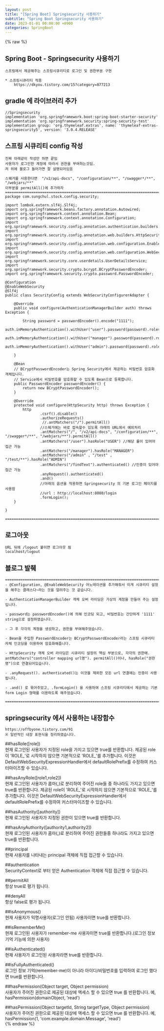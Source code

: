 ```yaml
---  
layout: post  
title: "[Spring Boot] Springsecurity 사용하기"  
subtitle: "Spring Boot Springsecurity 사용하기"  
date: 2023-01-01 00:00:00 +0900  
categories: SpringBoot  
---  
```

{% raw %}  
## Spring Boot  - Springsecurity 사용하기  
  
	스프링에서 제공해주는 스프링시큐리티로 로그인 및 권한부분 구현  
  
	* 스프링시큐리티 적용  
		https://dkyou.tistory.com/15?category=877213  
  
## gradle 에 라이브러리 추가  
  
    //Springsecurity  
    implementation 'org.springframework.boot:spring-boot-starter-security'  
    implementation 'org.springframework.security:spring-security-test'  
    implementation group: 'org.thymeleaf.extras', name: 'thymeleaf-extras-springsecurity5', version: '3.0.4.RELEASE'  
  
## 스프링 시큐리티 config 작성  
  
	진짜 아래같이 작성만 하면 끝임  
	사용자가 로그인한 계정에 따라서 권한을 부여하는것임.  
	저 위에 블로그 들어가면 잘 설명되어있음  
  
	스웨거를 사용한다면  "/v2/api-docs", "/configuration/**", "/swagger*/**", "/webjars/**"  
	이부분을 permitAll()에 추가하자  
	=================================================================================================================  
	package com.sungchul.stock.config.security;  
  
	import lombok.extern.slf4j.Slf4j;  
	import org.springframework.beans.factory.annotation.Autowired;  
	import org.springframework.context.annotation.Bean;  
	import org.springframework.context.annotation.Configuration;  
	import org.springframework.security.config.annotation.authentication.builders.AuthenticationManagerBuilder;  
	import org.springframework.security.config.annotation.web.builders.HttpSecurity;  
	import org.springframework.security.config.annotation.web.configuration.EnableWebSecurity;  
	import org.springframework.security.config.annotation.web.configuration.WebSecurityConfigurerAdapter;  
	import org.springframework.security.core.userdetails.UserDetailsService;  
	import org.springframework.security.crypto.bcrypt.BCryptPasswordEncoder;  
	import org.springframework.security.crypto.password.PasswordEncoder;  
  
	@Configuration  
	@EnableWebSecurity  
	@Slf4j  
	public class SecurityConfig extends WebSecurityConfigurerAdapter {  
  
		@Override  
		public void configure(AuthenticationManagerBuilder auth) throws Exception {  
  
	        String password = passwordEncoder().encode("1111");  
	        auth.inMemoryAuthentication().withUser("user").password(password).roles("USER");  
	        auth.inMemoryAuthentication().withUser("manager").password(password).roles("MANAGER");  
	        auth.inMemoryAuthentication().withUser("admin").password(password).roles("ADMIN");  
  
		}  
  
		@Bean  
		// BCryptPasswordEncoder는 Spring Security에서 제공하는 비밀번호 암호화 객체입니다.  
		// Service에서 비밀번호를 암호화할 수 있도록 Bean으로 등록합니다.  
		public PasswordEncoder passwordEncoder() {  
			return new BCryptPasswordEncoder();  
		}  
  
		@Override  
		protected void configure(HttpSecurity http) throws Exception {  
			http  
					.csrf().disable()  
					.authorizeRequests()  
					 //.antMatchers("/").permitAll()  
					//스웨거에는 바로 접속할수 있도록 아래의 URL에서 예외처리  
					.antMatchers("/", "/v2/api-docs", "/configuration/**", "/swagger*/**", "/webjars/**").permitAll()  
					.antMatchers("/user").hasRole("USER") //해당 룰이 있어야 접근 가능  
					.antMatchers("/manager").hasRole("MANAGER")  
					.antMatchers("/admin" , "/test" , "/test/**").hasRole("ADMIN")  
					.antMatchers("/findText").authenticated() //인증이 있어야 접근 가능  
					.anyRequest().authenticated()  
					.and()  
					//아래의 옵션을 적용하면 Springsecurity 의 기본 로그인 페이지를 사용함  
					//url : http://localhost:8080/login  
					.formLogin();  
		}  
  
	}  
  
	=================================================================================================================  
  
## 로그아웃  
	URL 뒤에 /logout 붙이면 로그아웃 됨  
	localhost/logout  
  
## 블로그 발췌  
	=================================================================================================================  
	- @Configuration, @EnableWebSecurity 어노테이션을 추가해줘서 이게 시큐리티 설정을 해주는 클래스다~라는 것을 알려주는 것 같습니다.  
  
	- AuthenticationManagerBuilder 객체 오버 라이딩은 가상의 계정을 만들어 주는 설정입니다.  
  
	- password는 passwordEncoder()에 의해 인코딩 되고, 비밀번호는 간단하게 '1111' string으로 설정하였습니다.  
  
	- 그 후 각각의 계정을 생성하고, 권한을 부여해주었습니다.  
  
	- Bean을 주입한 PasswordEncoder는 BCryptPasswordEncoder라는 스프링 시큐리티 자체 인코딩을 이용하여 암호화해줍니다.  
  
	- HttpSecurity 객체 오버 라이딩은 시큐리티 설정의 핵심 부분으로, 각각의 권한에. antMatchers("controller mapping url명"). permitAll()이나, hasRole("권한명")으로 연결되어있습니다.  
  
	- .anyRequest(). authenticated()는 이것을 제외한 모든 url 연결에는 인증이 사용됩니다.  
  
	- .and() 로 묶어주었고, .formLogin() 을 사용하여 스프링 시큐리티에서 제공하는 기본 form Login 형태를 이용하도록 해주었습니다.  
  
	=================================================================================================================  
  
## springsecurity 에서 사용하는 내장함수  
	https://offbyone.tistory.com/91  
	※ 일반적인 내장 표현식을 정리하였습니다.  
  
##hasRole([role])  
	현재 로그인된 사용자가 지정된 role을 가지고 있으면 true를 반환합니다. 제공된 role이 'ROLE_'로 시작하지 않으면 기본적으로 'ROLE_'를 추가합니다. 이것은 DefaultWebSecurityExpressionHandler에서 defaultRolePrefix를 수정하여 커스터마이즈할 수 있습니다.  
  
##hasAnyRole([role1,role2])  
	현재 로그인된 사용자가 콤마(,)로 분리하여 주어진 role들 중 하나라도 가지고 있으면 true를 반환합니다. 제공된 role이 'ROLE_'로 시작하지 않으면 기본적으로 'ROLE_'를 추가합니다. 이것은 DefaultWebSecurityExpressionHandler에서 defaultRolePrefix를 수정하여 커스터마이즈할 수 있습니다.  
  
##hasAuthority([authority])  
	현재 로그인된 사용자가 지정된 권한이 있으면 true를 반환합니다.  
  
##hasAnyAuthority([authority1,authority2])  
	현재 로그인된 사용자가 콤마(,)로 분리하여 주어진 권한들중 하나라도 가지고 있으면 true를 반환합니다.  
  
##principal  
	현재 사용자를 나타내는 principal 객체에 직접 접근할 수 있습니다.  
  
##authentication  
	SecurityContext로 부터 얻은 Authentication 객체에 직접 접근할 수 있습니다.  
  
##permitAll  
	항상 true로 평가 됩니다.  
  
##denyAll  
	항상 false로 평가 됩니다.  
  
##isAnonymous()  
	현재 사용자가 익명사용자(로그인 안됨) 사용자이면 true를 반환합니다.  
  
##isRememberMe()  
	현재 로그인된 사용자가 remember-me 사용자이면 true를 반환합니다.(로그인 정보 기억 기능에 의한 사용자)  
  
##isAuthenticated()  
	현재 사용자가 로그인된 사용자라면 true를 반환합니다.  
  
##isFullyAuthenticated()  
	로그인 정보 기억(remember-me)이 아니라 아이디/비밀번호를 입력하여 로그인 했다면 true를 반환합니다.  
  
##hasPermission(Object target, Object permission)  
	사용자가 주어진 권한으로 제공된 대상에 액세스 할 수 있으면 true 를 반환합니다. 예, hasPermission(domainObject, 'read')  
  
##hasPermission(Object targetId, String targetType, Object permission)  
	사용자가 주어진 권한으로 제공된 대상에 액세스 할 수 있으면 true 를 반환합니다. 예, hasPermission(1, 'com.example.domain.Message', 'read')  
{% endraw %}